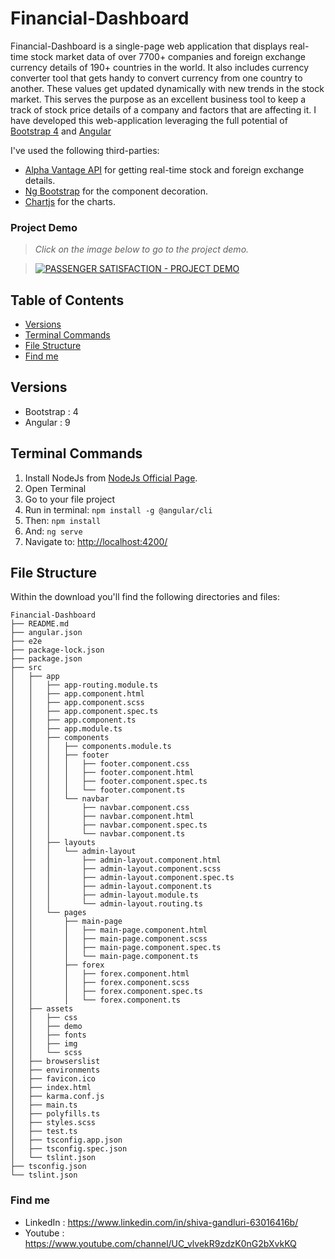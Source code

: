 # Financial-Dashboard





Financial-Dashboard is a single-page web application that displays real-time stock market data of over 7700+ companies and foreign exchange currency details of 190+ countries in the world. It also includes currency converter tool that gets handy to convert currency from one country to another. These values get updated dynamically with new trends in the stock market. This serves the purpose as an excellent business tool to keep a track of stock price details of a company and factors that are affecting it. I have developed this web-application leveraging the full potential of [Bootstrap 4](http://getbootstrap.com/) and [Angular](https://angular.io/)


I've used the following third-parties:
- [Alpha Vantage API](https://www.alphavantage.co/) for getting real-time stock and foreign exchange details.
- [Ng Bootstrap](https://ng-bootstrap.github.io/#/home) for the component decoration.
- [Chartjs](https://www.chartjs.org/) for the charts.

### Project Demo

 > *Click on the image below to go to the project demo.*

 > [![PASSENGER SATISFACTION - PROJECT DEMO](https://i.imgur.com/RgG1T2x.png)](https://www.youtube.com/watch?v=4v2mJSBRhnY)

## Table of Contents

* [Versions](#versions)
* [Terminal Commands](#terminal-commands)
* [File Structure](#file-structure)
* [Find me](#find-me)


## Versions

* Bootstrap : 4
* Angular : 9


## Terminal Commands

1. Install NodeJs from [NodeJs Official Page](https://nodejs.org/en).
2. Open Terminal
3. Go to your file project
4. Run in terminal: ```npm install -g @angular/cli```
5. Then: ```npm install```
6. And: ```ng serve```
7. Navigate to: [http://localhost:4200/](http://localhost:4200/)

## File Structure

Within the download you'll find the following directories and files:

```
Financial-Dashboard
├── README.md
├── angular.json
├── e2e
├── package-lock.json
├── package.json
├── src
│   ├── app
│   │   ├── app-routing.module.ts
│   │   ├── app.component.html
│   │   ├── app.component.scss
│   │   ├── app.component.spec.ts
│   │   ├── app.component.ts
│   │   ├── app.module.ts
│   │   ├── components
│   │   │   ├── components.module.ts
│   │   │   ├── footer
│   │   │   │   ├── footer.component.css
│   │   │   │   ├── footer.component.html
│   │   │   │   ├── footer.component.spec.ts
│   │   │   │   └── footer.component.ts
│   │   │   └── navbar
│   │   │       ├── navbar.component.css
│   │   │       ├── navbar.component.html
│   │   │       ├── navbar.component.spec.ts
│   │   │       └── navbar.component.ts
│   │   ├── layouts
│   │   │   └── admin-layout
│   │   │       ├── admin-layout.component.html
│   │   │       ├── admin-layout.component.scss
│   │   │       ├── admin-layout.component.spec.ts
│   │   │       ├── admin-layout.component.ts
│   │   │       ├── admin-layout.module.ts
│   │   │       └── admin-layout.routing.ts
│   │   └── pages
│   │       ├── main-page
│   │       │   ├── main-page.component.html
│   │       │   ├── main-page.component.scss
│   │       │   ├── main-page.component.spec.ts
│   │       │   └── main-page.component.ts
│   │       ├── forex
│   │       │   ├── forex.component.html
│   │       │   ├── forex.component.scss
│   │       │   ├── forex.component.spec.ts
│   │       │   └── forex.component.ts
│   ├── assets
│   │   ├── css
│   │   ├── demo
│   │   ├── fonts
│   │   ├── img
│   │   └── scss
│   ├── browserslist
│   ├── environments
│   ├── favicon.ico
│   ├── index.html
│   ├── karma.conf.js
│   ├── main.ts
│   ├── polyfills.ts
│   ├── styles.scss
│   ├── test.ts
│   ├── tsconfig.app.json
│   ├── tsconfig.spec.json
│   └── tslint.json
├── tsconfig.json
└── tslint.json
```

### Find me

- LinkedIn : https://www.linkedin.com/in/shiva-gandluri-63016416b/
- Youtube : https://www.youtube.com/channel/UC_vlvekR9zdzK0nG2bXvkKQ

